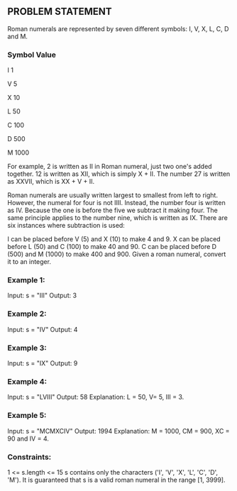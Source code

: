 ## PROBLEM STATEMENT
Roman numerals are represented by seven different symbols: I, V, X, L, C, D and M.

### Symbol        Value

I               1

V               5

X               10

L               50

C               100

D               500

M               1000

For example, 2 is written as II in Roman numeral, just two one's added together. 
12 is written as XII, which is simply X + II. The number 27 is written as XXVII, which is XX + V + II.

Roman numerals are usually written largest to smallest from left to right.
However, the numeral for four is not IIII. Instead, the number four is written as IV.
Because the one is before the five we subtract it making four.
The same principle applies to the number nine, which is written as IX. 
There are six instances where subtraction is used:

I can be placed before V (5) and X (10) to make 4 and 9. 
X can be placed before L (50) and C (100) to make 40 and 90. 
C can be placed before D (500) and M (1000) to make 400 and 900.
Given a roman numeral, convert it to an integer.

 

### Example 1:

Input: s = "III"
Output: 3

### Example 2:

Input: s = "IV"
Output: 4

### Example 3:

Input: s = "IX"
Output: 9

### Example 4:

Input: s = "LVIII"
Output: 58
Explanation: L = 50, V= 5, III = 3.

### Example 5:

Input: s = "MCMXCIV"
Output: 1994
Explanation: M = 1000, CM = 900, XC = 90 and IV = 4.
 

### Constraints:

1 <= s.length <= 15
s contains only the characters ('I', 'V', 'X', 'L', 'C', 'D', 'M').
It is guaranteed that s is a valid roman numeral in the range [1, 3999].
